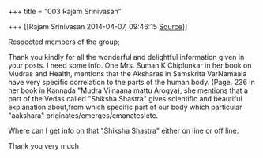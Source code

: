 +++
title = "003 Rajam Srinivasan"

+++
[[Rajam Srinivasan	2014-04-07, 09:46:15 [Source](https://groups.google.com/g/samskrita/c/i-MtUcNxHcA)]]



Respected members of the group;

  

Thank you kindly for all the wonderful and delightful information given in your posts. I need some info. One Mrs. Suman K Chiplunkar in her book on Mudras and Health, mentions that the Aksharas in Samskrita VarNamaala have very specific correlation to the parts of the human body. (Page. 236 in her book in Kannada "Mudra Vijnaana mattu Arogya), she mentions that a part of the Vedas called "Shiksha Shastra" gives scientific and beautiful explanation about,from which specific part of our body which particular "aakshara" originates/emerges/emanates!etc.

Where can I get info on that "Shiksha Shastra" either on line or off line.

  

Thank you very much

